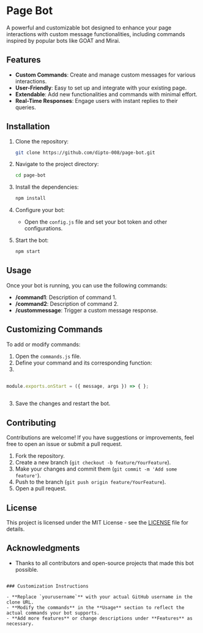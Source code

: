 # Page Bot

A powerful and customizable bot designed to enhance your page interactions with custom message functionalities, including commands inspired by popular bots like GOAT and Mirai.

## Features

- **Custom Commands**: Create and manage custom messages for various interactions.
- **User-Friendly**: Easy to set up and integrate with your existing page.
- **Extendable**: Add new functionalities and commands with minimal effort.
- **Real-Time Responses**: Engage users with instant replies to their queries.

## Installation

1. Clone the repository:
   ```bash
   git clone https://github.com/dipto-008/page-bot.git
   ```

2. Navigate to the project directory:
   ```bash
   cd page-bot
   ```

3. Install the dependencies:
   ```bash
   npm install
   ```

4. Configure your bot:
   - Open the `config.js` file and set your bot token and other configurations.

5. Start the bot:
   ```bash
   npm start
   ```

## Usage

Once your bot is running, you can use the following commands:

- **/command1**: Description of command 1.
- **/command2**: Description of command 2.
- **/custommessage**: Trigger a custom message response.

## Customizing Commands

To add or modify commands:

1. Open the `commands.js` file.
2. Define your command and its corresponding function:
3.
  ```javascript
   
  module.exports.onStart = ({ message, args }) => { };
   
```

3. Save the changes and restart the bot.

## Contributing

Contributions are welcome! If you have suggestions or improvements, feel free to open an issue or submit a pull request.

1. Fork the repository.
2. Create a new branch (`git checkout -b feature/YourFeature`).
3. Make your changes and commit them (`git commit -m 'Add some feature'`).
4. Push to the branch (`git push origin feature/YourFeature`).
5. Open a pull request.

## License

This project is licensed under the MIT License - see the [LICENSE](LICENSE) file for details.

## Acknowledgments

- Thanks to all contributors and open-source projects that made this bot possible.
```

### Customization Instructions

- **Replace `yourusername`** with your actual GitHub username in the clone URL.
- **Modify the commands** in the **Usage** section to reflect the actual commands your bot supports.
- **Add more features** or change descriptions under **Features** as necessary.
